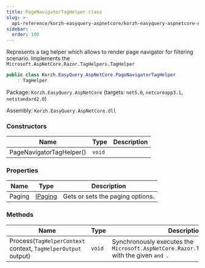 ```yaml
---
title: PageNavigatorTagHelper class
slug: >-
  api-reference/korzh-easyquery-aspnetcore/korzh-easyquery-aspnetcore-namespace/pagenavigatortaghelper-class
sidebar:
  order: 100
---
```


Represents a tag helper which allows to render page navigator for filtering scenario.  Implements the `Microsoft.AspNetCore.Razor.TagHelpers.TagHelper`
```csharp
public class Korzh.EasyQuery.AspNetCore.PageNavigatorTagHelper
    : TagHelper

```
Package: `Korzh.EasyQuery.AspNetCore` (targets: `net5.0`, `netcoreapp3.1`, `netstandard2.0`)

Assembly: `Korzh.EasyQuery.AspNetCore.dll`

### Constructors

| Name | Type | Description | 
| --- | --- | --- | 
| PageNavigatorTagHelper() | `void` |  | 


### Properties

| Name | Type | Description | 
| --- | --- | --- | 
| Paging | [IPaging](///////////////easyquery/docs/api-reference/korzh-easyquery/korzh-easyquery-services-namespace/ipaging-interface) | Gets or sets the paging options. | 


### Methods

| Name | Type | Description | 
| --- | --- | --- | 
| Process(`TagHelperContext` context, `TagHelperOutput` output) | `void` | Synchronously executes the `Microsoft.AspNetCore.Razor.TagHelpers.TagHelper` with the given `` and  ``. |
